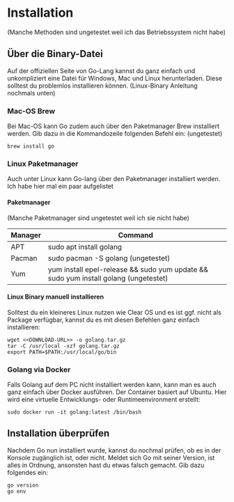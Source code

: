 # Installation
(Manche Methoden sind ungetestet weil ich das Betriebssystem nicht habe)

## Über die Binary-Datei
Auf der offiziellen Seite von Go-Lang kannst du ganz einfach und unkompliziert eine Datei für Windows, Mac und Linux herunterladen. Diese solltest du problemlos installieren können. (Linux-Binary Anleitung nochmals unten)

### Mac-OS Brew
Bei Mac-OS kann Go zudem auch über den Paketmanager Brew installiert werden. Gib dazu in die Kommandozeile folgenden Befehl ein: (ungetestet)
```
brew install go
```

### Linux Paketmanager
Auch unter Linux kann Go-lang über den Paketmanager installiert werden. Ich habe hier mal ein paar aufgelistet

#### Paketmanager
(Manche Paketmanager sind ungetestet weil ich sie nicht habe)

| Manager | Command                                                                             |
|---------|-------------------------------------------------------------------------------------|
| APT     | sudo apt install golang                                                             |
| Pacman  | sudo pacman -S golang (ungetestet)                                                  |
| Yum     | yum install epel-release && sudo yum update && sudo yum install golang (ungetestet) |


#### Linux Binary manuell installieren
Solltest du ein kleineres Linux nutzen wie Clear OS und es ist ggf. nicht als Package verfügbar, kannst du es mit diesen Befehlen ganz einfach installieren:
```
wget <<DOWNLOAD-URL>> -o golang.tar.gz
tar -C /usr/local -xzf golang.tar.gz
export PATH=$PATH:/usr/local/go/bin
```

### Golang via Docker
Falls Golang auf dem PC nicht installiert werden kann, kann man es auch ganz einfach über Docker ausführen. Der Container basiert auf Ubuntu. Hier wird eine virtuelle Entwicklungs- oder Runtimeenvironment erstellt:
```
sudo docker run -it golang:latest /bin/bash
```

## Installation überprüfen
Nachdem Go nun installiert wurde, kannst du nochmal prüfen, ob es in der Konsole zugänglich ist, oder nicht. Meldet sich Go mit seiner Version, ist alles in Ordnung, ansonsten hast du etwas falsch gemacht. Gib dazu folgendes ein:
```
go version
go env
```
